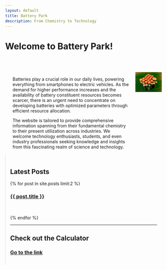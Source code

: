 ```yaml
---
layout: default
title: Battery Park
description: From Chemistry to Technology
---
```



# Welcome to Battery Park!
<br><br>

<div class="content-container">
    <div class="columns">
        <div class="column">
            <ul>Batteries play a crucial role in our daily lives, powering everything from smartphones to electric vehicles. As the demand for higher performance increases and the availability of battery constituent resources becomes scarcer, there is an urgent need to concentrate on developing batteries with optimized parameters through efficient resource allocation.</ul>
            <ul>The website is tailored to provide comprehensive information spanning from their fundamental chemistry to their present utilization across industries. We welcome technology enthusiasts, students, and even industry professionals seeking knowledge and insights from this fascinating realm of science and technology.</ul>
        </div>
        <div class="column">
            <img src="https://github.com/donghee1025/Battery-Park/blob/main2/docs/image_home.jpg?raw=true" alt="ECell" style="width:500px; height:auto;">
        </div>
    </div>
    <div class="sidebar" style="flex: 30%; padding: 15px; border-left: 1px solid #ddd;">
        <h2>Latest Posts</h2>
        {% for post in site.posts limit:2 %}
          <div class="sneak-peek">
            <h3><a href="{{ post.url | relative_url }}">{{ post.title }}</a></h3>
            <br><br>
          </div>
        {% endfor %}
        <hr>
        <h2>Check out the Calculator</h2>
        <div class="sneak-peek">
          <h3><a href="https://martinsj815.github.io/Battery-Park/Calculator">Go to the link</a></h3>
        </div>
    </div>
</div>
